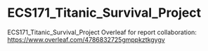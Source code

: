 # ECS171_Titanic_Survival_Project

ECS171_Titanic_Survival_Project
Overleaf for report collaboration: https://www.overleaf.com/4786832725gmppkztkgygv